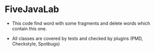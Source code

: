 # FiveJavaLab

* This code find word with some fragments and delete words which contain this one.

* All classes are covered by tests and checked by plugins (PMD, Checkstyle, Spotbugs)
